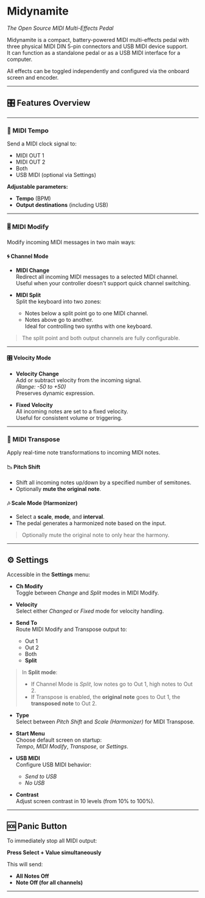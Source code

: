 # Midynamite  
*The Open Source MIDI Multi-Effects Pedal*

Midynamite is a compact, battery-powered MIDI multi-effects pedal with three physical MIDI DIN 5-pin connectors and USB MIDI device support.  
It can function as a standalone pedal or as a USB MIDI interface for a computer.

All effects can be toggled independently and configured via the onboard screen and encoder.

---

## 🎛 Features Overview

---

### 🎵 MIDI Tempo

Send a MIDI clock signal to:

- MIDI OUT 1  
- MIDI OUT 2  
- Both  
- USB MIDI (optional via Settings)

**Adjustable parameters:**

- **Tempo** (BPM)  
- **Output destinations** (including USB)

---

### 🎚 MIDI Modify

Modify incoming MIDI messages in two main ways:

#### 🌀 Channel Mode

- **MIDI Change**  
  Redirect all incoming MIDI messages to a selected MIDI channel.  
  Useful when your controller doesn't support quick channel switching.

- **MIDI Split**  
  Split the keyboard into two zones:  
  - Notes below a split point go to one MIDI channel.  
  - Notes above go to another.  
  Ideal for controlling two synths with one keyboard.

> The split point and both output channels are fully configurable.

---

#### 🎛 Velocity Mode

- **Velocity Change**  
  Add or subtract velocity from the incoming signal.  
  *(Range: -50 to +50)*  
  Preserves dynamic expression.

- **Fixed Velocity**  
  All incoming notes are set to a fixed velocity.  
  Useful for consistent volume or triggering.

---

### 🎼 MIDI Transpose

Apply real-time note transformations to incoming MIDI notes.

#### 📉 Pitch Shift

- Shift all incoming notes up/down by a specified number of semitones.  
- Optionally **mute the original note**.

#### 🎶 Scale Mode (Harmonizer)

- Select a **scale**, **mode**, and **interval**.  
- The pedal generates a harmonized note based on the input.

> Optionally mute the original note to only hear the harmony.

---

## ⚙️ Settings

Accessible in the **Settings** menu:

- **Ch Modify**  
  Toggle between *Change* and *Split* modes in MIDI Modify.

- **Velocity**  
  Select either *Changed* or *Fixed* mode for velocity handling.

- **Send To**  
  Route MIDI Modify and Transpose output to:
  - Out 1  
  - Out 2  
  - Both  
  - **Split**

> In **Split mode**:  
> - If Channel Mode is *Split*, low notes go to Out 1, high notes to Out 2.  
> - If Transpose is enabled, the **original note** goes to Out 1, the **transposed note** to Out 2.

- **Type**  
  Select between *Pitch Shift* and *Scale (Harmonizer)* for MIDI Transpose.

- **Start Menu**  
  Choose default screen on startup:  
  *Tempo*, *MIDI Modify*, *Transpose*, or *Settings*.

- **USB MIDI**  
  Configure USB MIDI behavior:  
  - *Send to USB*  
  - *No USB*

- **Contrast**  
  Adjust screen contrast in 10 levels (from 10% to 100%).

---

## 🆘 Panic Button

To immediately stop all MIDI output:

**Press Select + Value simultaneously**

This will send:

- **All Notes Off**
- **Note Off (for all channels)**

---

